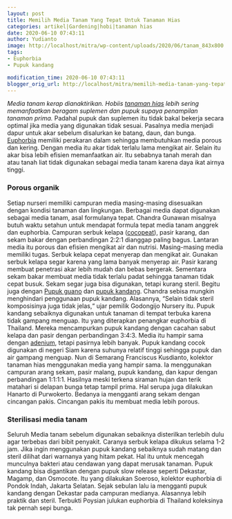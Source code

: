 ```yaml
---
layout: post
title: Memilih Media Tanam Yang Tepat Untuk Tanaman Hias
categories: artikel|Gardening|hobi|tanaman hias
date: 2020-06-10 07:43:11
author: Yudianto
image: http://localhost/mitra/wp-content/uploads/2020/06/tanam_843x800.jpg
tags:
- Euphorbia
- Pupuk kandang

modification_time: 2020-06-10 07:43:11
blogger_orig_url: http://localhost/mitra/memilih-media-tanam-yang-tepat-untuk.html
---
```


<em>Media tanam kerap dianaktirikan. Hobiis <a href="http://127.0.0.1/mitra/tanaman-hias">tanaman hias</a> lebih sering memanfaatkan beragam suplemen dan pupuk supaya penampilan tanaman prima.</em> Padahal pupuk dan suplemen itu tidak bakal bekerja secara optimal jika media yang digunakan tidak sesuai. Pasalnya media menjadi dapur untuk akar sebelum disalurkan ke batang, daun, dan bunga.
<a href="http://127.0.0.1/mitra/topik/euphorbia">Euphorbia</a> memiliki perakaran dalam sehingga membutuhkan media porous dan kering. Dengan media itu akar tidak terlalu lama mengikat air. Selain itu akar bisa lebih efisien memanfaatkan air. Itu sebabnya tanah merah dan atau tanah liat tidak digunakan sebagai media tanam karena daya ikat airnya tinggi.
<h3>Porous organik</h3>
Setiap nurseri memiliki campuran media masing-masing disesuaikan dengan kondisi tanaman dan lingkungan. Berbagai media dapat digunakan sebagai media tanam, asal formulanya tepat. Chandra Gunawan misalnya butuh waktu setahun untuk mendapat formula tepat media tanam anggrek dan euphorbia. Campuran serbuk kelapa (<a href="https://www.budidayatani.com/pemanfaatan-limbah-sabut-kelapa-secara.html">cocopeat</a>), pasir karang, dan sekam bakar dengan perbandingan 2:2:1 dianggap paling bagus. Lantaran media itu porous dan efisien mengikat air dan nutrisi.
Masing-masing media memiliki tugas. Serbuk kelapa cepat menyerap dan mengikat air. Gunakan serbuk kelapa segar karena yang lama banyak menyerap air. Pasir karang membuat penetrasi akar lebih mudah dan bebas bergerak. Sementara sekam bakar membuat media tidak terlalu padat sehingga tanaman tidak cepat busuk.
Sekam segar juga bisa digunakan, tetapi kurang steril. Begitu juga dengan <a href="http://127.0.0.1/mitra/dongkrak-produksi-dan-kualitas-jambu.html">Pupuk guano</a> dan <a href="http://127.0.0.1/mitra/topik/pupuk-kandang">pupuk kandang</a>. Chandra sebisa mungkin menghindari penggunaan pupuk kandang. Alasannya, “Selain tidak steril komposisinya juga tidak jelas,“ ujar pemilik Godongijo Nursery itu. Pupuk kandang sebaiknya digunakan untuk tanaman di tempat terbuka karena tidak gampang menguap.
Itu yang diterapkan penangkar euphorbia di Thailand. Mereka mencampurkan pupuk kandang dengan cacahan sabut kelapa dan pasir dengan perbandingan 3:4:3. Media itu hampir sama dengan <a href="http://127.0.0.1/mitra/topik/adenium">adenium</a>, tetapi pasirnya lebih banyak. Pupuk kandang cocok digunakan di negeri Siam karena suhunya relatif tinggi sehingga pupuk dan air gampang menguap.
Nun di Semarang Franciscus Kusdianto, kolektor tanaman hias menggunakan media yang hampir sama.
Ia menggunakan campuran arang sekam, pasir malang, pupuk kandang, dan kapur dengan perbandingan 1:1:1:1. Hasilnya meski terkena siraman hujan dan terik matahari si delapan bunga tetap tampil prima. Hal serupa juga dilakukan Hanarto di Purwokerto. Bedanya ia mengganti arang sekam dengan cincangan pakis. Cincangan pakis itu membuat media lebih porous.
<h3>Sterilisasi media tanam</h3>
Seluruh Media tanam sebelum digunakan sebaiknya disterilkan terlebih dulu agar terbebas dari bibit penyakit. Caranya serbuk kelapa dikukus selama 1-2 jam. Jika ingin menggunakan pupuk kandang sebaiknya sudah matang dan steril dilihat dari warnanya yang hitam pekat. Hal itu untuk mencegah munculnya bakteri atau cendawan yang dapat merusak tanaman.
Pupuk kandang bisa digantikan dengan pupuk slow release seperti Dekastar, Magamp, dan Osmocote. Itu yang dilakukan Soeroso, kolektor euphorbia di Pondok Indah, Jakarta Selatan. Sejak sebulan lalu ia mengganti pupuk kandang dengan Dekastar pada campuran medianya. Alasannya lebih praktik dan steril. Terbukti Poysian julukan euphorbia di Thailand koleksinya tak pernah sepi bunga.
